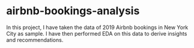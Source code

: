 # airbnb-bookings-analysis
In this project, I have taken the data of 2019 Airbnb bookings in New York City as sample. I have then performed EDA on this data to derive insights and recommendations.

